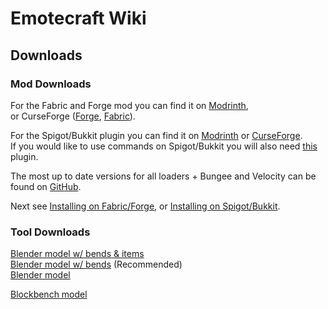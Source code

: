 # Emotecraft Wiki

## Downloads

### Mod Downloads

For the Fabric and Forge mod you can find it on [Modrinth](https://modrinth.com/mod/emotecraft/versions),\
or CurseForge ([Forge](https://www.curseforge.com/minecraft/mc-mods/emotecraft-forge/files), [Fabric](https://www.curseforge.com/minecraft/mc-mods/emotecraft/files)).

For the Spigot/Bukkit plugin you can find it on [Modrinth](https://modrinth.com/plugin/emotecraft-bukkit/versions) or [CurseForge](https://www.curseforge.com/minecraft/bukkit-plugins/emotecraft-bukkit/files).\
If you would like to use commands on Spigot/Bukkit you will also need [this](https://www.curseforge.com/minecraft/bukkit-plugins/emotecraft-command-extension/files) plugin.

The most up to date versions for all loaders + Bungee and Velocity can be found on [GitHub](https://github.com/KosmX/emotes/releases).

Next see [Installing on Fabric/Forge](%install-client), or [Installing on Spigot/Bukkit](%install-server).

### Tool Downloads

<a class="download" href="https://raw.githubusercontent.com/KosmX/emotes/dev/blender/emote_creator_bend_item.blend" download="emote_model-bends-items.blend">Blender model w/ bends & items</a>\
<a class="download" href="https://raw.githubusercontent.com/KosmX/emotes/dev/blender/emote_creator_bend.blend" download="emote_model-bends.blend">Blender model w/ bends</a> (Recommended)\
<a class="download" href="https://raw.githubusercontent.com/KosmX/emotes/dev/blender/emote_creator.blend" download="emote_model.blend">Blender model</a>

<a class="download" href="https://raw.githubusercontent.com/KosmX/emotes/dev/blender/model.bbmodel" download="emote_model.bbmodel">Blockbench model</a>
